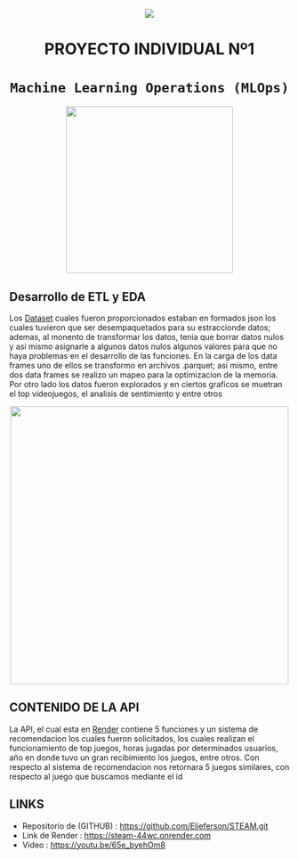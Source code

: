 <p align=center><img src=https://d31uz8lwfmyn8g.cloudfront.net/Assets/logo-henry-white-lg.png><p>

# <h1 align=center> **PROYECTO INDIVIDUAL Nº1** </h1>

# <h1 align=center>**`Machine Learning Operations (MLOps)`**</h1>

<p align="center">
<img src="https://user-images.githubusercontent.com/67664604/217914153-1eb00e25-ac08-4dfa-aaf8-53c09038f082.png"  height=300>
</p>

## Desarrollo de ETL y EDA

Los [Dataset](https://drive.google.com/drive/folders/1HqBG2-sUkz_R3h1dZU5F2uAzpRn7BSpj) cuales fueron proporcionados estaban en formados json los cuales tuvieron que ser desempaquetados para su estraccionde datos; ademas, al monento de transformar los datos, tenia que borrar datos nulos y asi mismo asignarle a algunos datos nulos algunos valores para que no haya problemas en el desarrollo de las funciones.
En la carga de los data frames uno de ellos se transformo en archivos .parquet; asi mismo, entre dos data frames se realizo un mapeo para la optimizacion de la memoria.
Por otro lado los datos fueron explorados y en ciertos graficos se muetran el top videojuegos, el analisis de sentimiento y entre otros  
<p align="center">
<img src="https://github.com/HX-PRomero/PI_ML_OPS/raw/main/src/DiagramaConceptualDelFlujoDeProcesos.png"  height=500>
</p>

## CONTENIDO DE LA API

La API, el cual esta en [Render](https://render.com/docs/free#free-web-services) contiene 5 funciones y un sistema de recomendacion los cuales fueron solicitados, los cuales realizan el funcionamiento de top 
juegos, horas jugadas por determinados usuarios, año en donde tuvo un gran recibimiento los juegos, entre otros.
Con respecto al sistema de recomendacion nos retornara 5 juegos similares, con respecto al juego que buscamos mediante el id

## LINKS
 + Repositorio de (GITHUB) : https://github.com/Eljeferson/STEAM.git
 + Link de Render : https://steam-44wc.onrender.com
 + Video : https://youtu.be/65e_byehOm8
